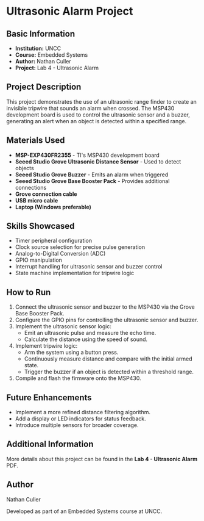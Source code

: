 # Ultrasonic Alarm Project

## Basic Information
- **Institution:** UNCC
- **Course:** Embedded Systems
- **Author:** Nathan Culler
- **Project:** Lab 4 - Ultrasonic Alarm

## Project Description
This project demonstrates the use of an ultrasonic range finder to create an invisible tripwire that sounds an alarm when crossed. The MSP430 development board is used to control the ultrasonic sensor and a buzzer, generating an alert when an object is detected within a specified range.

## Materials Used
- **MSP-EXP430FR2355** - TI's MSP430 development board
- **Seeed Studio Grove Ultrasonic Distance Sensor** - Used to detect objects
- **Seeed Studio Grove Buzzer** - Emits an alarm when triggered
- **Seeed Studio Grove Base Booster Pack** - Provides additional connections
- **Grove connection cable**
- **USB micro cable**
- **Laptop (Windows preferable)**

## Skills Showcased
- Timer peripheral configuration
- Clock source selection for precise pulse generation
- Analog-to-Digital Conversion (ADC)
- GPIO manipulation
- Interrupt handling for ultrasonic sensor and buzzer control
- State machine implementation for tripwire logic

## How to Run
1. Connect the ultrasonic sensor and buzzer to the MSP430 via the Grove Base Booster Pack.
2. Configure the GPIO pins for controlling the ultrasonic sensor and buzzer.
3. Implement the ultrasonic sensor logic:
   - Emit an ultrasonic pulse and measure the echo time.
   - Calculate the distance using the speed of sound.
4. Implement tripwire logic:
   - Arm the system using a button press.
   - Continuously measure distance and compare with the initial armed state.
   - Trigger the buzzer if an object is detected within a threshold range.
5. Compile and flash the firmware onto the MSP430.

## Future Enhancements
- Implement a more refined distance filtering algorithm.
- Add a display or LED indicators for status feedback.
- Introduce multiple sensors for broader coverage.

## Additional Information
More details about this project can be found in the **Lab 4 - Ultrasonic Alarm** PDF.

## Author
Nathan Culler

Developed as part of an Embedded Systems course at UNCC.
